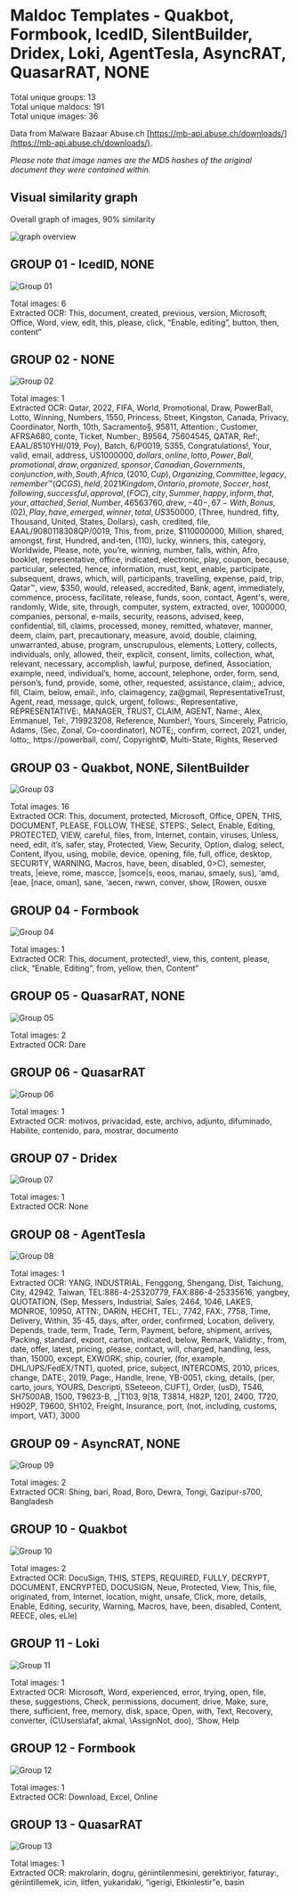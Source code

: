 # Maldoc Templates - Quakbot, Formbook, IcedID, SilentBuilder, Dridex, Loki, AgentTesla, AsyncRAT, QuasarRAT, NONE

Total unique groups: 13  
Total unique maldocs: 191  
Total unique images: 36  

Data from Malware Bazaar Abuse.ch [https://mb-api.abuse.ch/downloads/](https://mb-api.abuse.ch/downloads/).  

*Please note that image names are the MD5 hashes of the original document they were contained within.*

## Visual similarity graph

Overall graph of images, 90% similarity

![graph overview](https://raw.githubusercontent.com/jstrosch/malware-samples/master/maldoc_templates/2021/abuse_ch/week51_Dec13-Dec17/overview.png?raw=true")  

## GROUP 01 - IcedID, NONE

![Group 01](https://raw.githubusercontent.com/jstrosch/malware-samples/master/maldoc_templates/2021/abuse_ch/week51_Dec13-Dec17/group_01/IcedID_928a5dc560be72390909c901df6a06e6.jpg?raw=true)

Total images: 6  
Extracted OCR: This, document, created, previous, version, Microsoft, Office, Word, view, edit, this, please, click, “Enable, editing”, button, then, content”  

## GROUP 02 - NONE

![Group 02](https://raw.githubusercontent.com/jstrosch/malware-samples/master/maldoc_templates/2021/abuse_ch/week51_Dec13-Dec17/group_02/NONE_6d3b9516689c7a9073870ca58a6e8f3a.jpg?raw=true)

Total images: 1  
Extracted OCR: Qatar, 2022, FIFA, World, Promotional, Draw, PowerBall, Lotto, Winning, Numbers, 1550, Princess, Street, Kingston, Canada, Privacy, Coordinator, North, 10th, Sacramento§, 95811, Attention:, Customer, AFRSA680, conte, Ticket, Number:, B9564, 75604545, QATAR, Ref:, EAAL/8510YHI/019, Poy), Batch, 6/P0019, S355, Congratulations!, Your, valid, email, address, US$1000000, dollars, online, lotto, Power, Ball, promotional, draw, organized, sponsor, Canadian, Governments, conjunction, with, South, Africa, (2010, Cup), Organizing, Committee, legacy, remember™(QCGS), held, 2021Kingdom, Ontario, promote, Soccer, host, following, successful, approval, (FOC), city, Summer, happy, inform, that, your, attached, Serial, Number, 46563760, drew, -40-, 67-With, Bonus, (02), Play, have, emerged, winner, total, US$350000, (Three, hundred, fifty, Thousand, United, States, Dollars), cash, credited, file, EAAL/9080118308QP/0019, This, from, prize, $110000000, Million, shared, amongst, first, Hundred, and-ten, (110), lucky, winners, this, category, Worldwide, Please, note, you’re, winning, number, falls, within, Afro, booklet, representative, office, indicated, electronic, play, coupon, because, particular, selected, hence, information, must, kept, enable, participate, subsequent, draws, which, will, participants, travelling, expense, paid, trip, Qatar™, view, $350, would, released, accredited, Bank, agent, immediately, commence, process, facilitate, release, funds, soon, contact, Agent's, were, randomly, Wide, site, through, computer, system, extracted, over, 1000000, companies, personal, e-mails, security, reasons, advised, keep, confidential, till, claims, processed, money, remitted, whatever, manner, deem, claim, part, precautionary, measure, avoid, double, claiming, unwarranted, abuse, program, unscrupulous, elements, Lottery, collects, individuals, only, allowed, their, explicit, consent, limits, collection, what, relevant, necessary, accomplish, lawful, purpose, defined, Association, example, need, individual’s, home, account, telephone, order, form, send, person’s, fund, provide, some, other, requested, assistance, claim;, advice, fill, Claim, below, email:, info, claimagency, za@gmail, RepresentativeTrust, Agent, read, message, quick, urgent, follows:, Representative, REPRESENTATIVE:, MANAGER, TRUST, CLAIM, AGENT, Name:, Alex, Emmanuel, Tel:, 719923208, Reference, Number!, Yours, Sincerely, Patricio, Adams, (Sec, Zonal, Co-coordinator), NOTE;, confirm, correct, 2021, under, lotto;, https://powerball, com/, Copyright©, Multi-State, Rights, Reserved  

## GROUP 03 - Quakbot, NONE, SilentBuilder

![Group 03](https://raw.githubusercontent.com/jstrosch/malware-samples/master/maldoc_templates/2021/abuse_ch/week51_Dec13-Dec17/group_03/Quakbot_98508480a50f229324042e665c07aa1f.jpg?raw=true)

Total images: 16  
Extracted OCR: This, document, protected, Microsoft, Office, OPEN, THIS, DOCUMENT, PLEASE, FOLLOW, THESE, STEPS:, Select, Enable, Editing, PROTECTED, VIEW, careful, files, from, Internet, contain, viruses, Unless, need, edit, it’s, safer, stay, Protected, View, Security, Option, dialog, select, Content, Ifyou, using, mobile, device, opening, file, full, office, desktop, SECURITY, WARNING, Macros, have, been, disabled, 0>C), semester, treats, |eieve, rome, mascce, |somce|s, eoos, manau, smaely, sus), ‘amd, [eae, [nace, oman], sane, ‘aecen, rwwn, conver, show, [Rowen, ousxe  

## GROUP 04 - Formbook

![Group 04](https://raw.githubusercontent.com/jstrosch/malware-samples/master/maldoc_templates/2021/abuse_ch/week51_Dec13-Dec17/group_04/Formbook_e8474eb64789eee152d472b770d302d7.jpg?raw=true)

Total images: 1  
Extracted OCR: This, document, protected!, view, this, content, please, click, “Enable, Editing”, from, yellow, then, Content”  

## GROUP 05 - QuasarRAT, NONE

![Group 05](https://raw.githubusercontent.com/jstrosch/malware-samples/master/maldoc_templates/2021/abuse_ch/week51_Dec13-Dec17/group_05/QuasarRAT_389b40748143ab746c52636413701af4.jpg?raw=true)

Total images: 2  
Extracted OCR: Dare  

## GROUP 06 - QuasarRAT

![Group 06](https://raw.githubusercontent.com/jstrosch/malware-samples/master/maldoc_templates/2021/abuse_ch/week51_Dec13-Dec17/group_06/QuasarRAT_f2ee53e7d74a14975f8a6b9cd728a156.jpg?raw=true)

Total images: 1  
Extracted OCR: motivos, privacidad, este, archivo, adjunto, difuminado, Habilite, contenido, para, mostrar, documento  

## GROUP 07 - Dridex

![Group 07](https://raw.githubusercontent.com/jstrosch/malware-samples/master/maldoc_templates/2021/abuse_ch/week51_Dec13-Dec17/group_07/Dridex_7f1860dddf16328a520c92afc91bdb9b.jpg?raw=true)

Total images: 1  
Extracted OCR: None  

## GROUP 08 - AgentTesla

![Group 08](https://raw.githubusercontent.com/jstrosch/malware-samples/master/maldoc_templates/2021/abuse_ch/week51_Dec13-Dec17/group_08/AgentTesla_a97addc2c3a59209730d160b0c618a17.jpg?raw=true)

Total images: 1  
Extracted OCR: YANG, INDUSTRIAL, Fenggong, Shengang, Dist, Taichung, City, 42942, Taiwan, TEL:886-4-25320779, FAX:886-4-25335616, yangbey, QUOTATION, (Sep, Messers, Industrial, Sales, 2464, 1046, LAKES, MONROE, 10950, ATTN:, DARIN, HECHT, TEL:, 7742, FAX:, 7758, Time, Delivery, Within, 35-45, days, after, order, confirmed, Location, delivery, Depends, trade, term, Trade, Term, Payment, before, shipment, arrives, Packing, standard, export, carton, indicated, below, Remark, Validity:, from, date, offer, latest, pricing, please, contact, will, charged, handling, less, than, 15000, except, EXWORK, ship, courier, (for, example, DHL/UPS/FedEX/TNT), quoted, price, subject, INTERCOMS, 2010, prices, change, DATE:, 2019, Page:, Handle, Irene, YB-0051, cking, details, (per, carto, jours, YOURS, Descripti, SSeteeon, CUFT], Order, (usD), T546, SH7500AB, 1500, T9623-B, _|T103, 9[18, T3814, H82P, 120], 2400, T720, H902P, T9600, SH102, Freight, Insurance, port, (not, including, customs, import, VAT), 3000  

## GROUP 09 - AsyncRAT, NONE

![Group 09](https://raw.githubusercontent.com/jstrosch/malware-samples/master/maldoc_templates/2021/abuse_ch/week51_Dec13-Dec17/group_09/AsyncRAT_a15da14e739fb9c5e37f4c74b50990f7.jpg?raw=true)

Total images: 2  
Extracted OCR: Shing, bari, Road, Boro, Dewra, Tongi, Gazipur-s700, Bangladesh  

## GROUP 10 - Quakbot

![Group 10](https://raw.githubusercontent.com/jstrosch/malware-samples/master/maldoc_templates/2021/abuse_ch/week51_Dec13-Dec17/group_10/Quakbot_be02f053e95e37abbb6aff4e48907623.jpg?raw=true)

Total images: 2  
Extracted OCR: DocuSign, THIS, STEPS, REQUIRED, FULLY, DECRYPT, DOCUMENT, ENCRYPTED, DOCUSIGN, Neue, Protected, View, This, file, originated, from, Internet, location, might, unsafe, Click, more, details, Enable, Editing, security, Warning, Macros, have, been, disabled, Content, REECE, oles, eLle)  

## GROUP 11 - Loki

![Group 11](https://raw.githubusercontent.com/jstrosch/malware-samples/master/maldoc_templates/2021/abuse_ch/week51_Dec13-Dec17/group_11/Loki_752e795f5ddc388bb4137d33bba1616f.jpg?raw=true)

Total images: 1  
Extracted OCR: Microsoft, Word, experienced, error, trying, open, file, these, suggestions, Check, permissions, document, drive, Make, sure, there, sufficient, free, memory, disk, space, Open, with, Text, Recovery, converter, (C\Users\afaf, akmal, \AssignNot, doo), ‘Show, Help  

## GROUP 12 - Formbook

![Group 12](https://raw.githubusercontent.com/jstrosch/malware-samples/master/maldoc_templates/2021/abuse_ch/week51_Dec13-Dec17/group_12/Formbook_1aebab33dcb37f9e5ff782be3425f753.jpg?raw=true)

Total images: 1  
Extracted OCR: Download, Excel, Online  

## GROUP 13 - QuasarRAT

![Group 13](https://raw.githubusercontent.com/jstrosch/malware-samples/master/maldoc_templates/2021/abuse_ch/week51_Dec13-Dec17/group_13/QuasarRAT_c5cf749ca39b5a7581ed30688dcf9c84.jpg?raw=true)

Total images: 1  
Extracted OCR: makrolarin, dogru, gériintilenmesini, gerektiriyor, faturay:, gériintillemek, icin, litfen, yukaridaki, “igerigi, Etkinlestir"e, basin  

